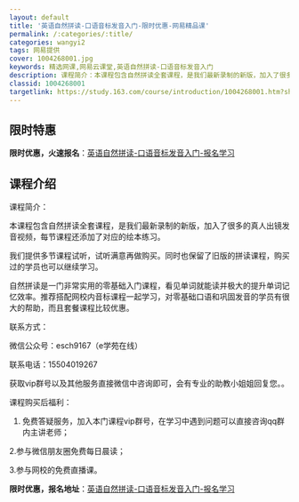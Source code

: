 ```yaml
---
layout: default
title: '英语自然拼读-口语音标发音入门-限时优惠-网易精品课'
permalink: /:categories/:title/
categories: wangyi2
tags: 网易提供
cover: 1004268001.jpg
keywords: 精选网课,网易云课堂,英语自然拼读-口语音标发音入门
description: 课程简介：本课程包含自然拼读全套课程，是我们最新录制的新版，加入了很多的真人出镜发音视频，每节课程还添加了对应的绘本练习
classid: 1004268001
targetlink: https://study.163.com/course/introduction/1004268001.htm?share=1&shareId=1025206652&utm_campaign=share&utm_medium=iphoneShare&utm_source=&utm_u=1025206652
---
```


## 限时特惠

**限时优惠，火速报名**：[英语自然拼读-口语音标发音入门-报名学习](https://study.163.com/course/introduction/1004268001.htm?share=1&shareId=1025206652&utm_campaign=share&utm_medium=iphoneShare&utm_source=&utm_u=1025206652)

## 课程介绍

课程简介：

本课程包含自然拼读全套课程，是我们最新录制的新版，加入了很多的真人出镜发音视频，每节课程还添加了对应的绘本练习。

我们提供多节课程试听，试听满意再做购买。同时也保留了旧版的拼读课程，购买过的学员也可以继续学习。



自然拼读是一门非常实用的零基础入门课程，看见单词就能读并极大的提升单词记忆效率。推荐搭配网校内音标课程一起学习，对零基础口语和巩固发音的学员有很大的帮助，而且套餐课程比较优惠。



联系方式：

微信公众号：esch9167（e学苑在线）

联系电话：15504019267

获取vip群号以及其他服务直接微信中咨询即可，会有专业的助教小姐姐回复您。。

课程购买后福利： 

1. 免费答疑服务，加入本门课程vip群号，在学习中遇到问题可以直接咨询qq群内主讲老师；

2.参与微信朋友圈免费每日晨读；

3.参与网校的免费直播课。

**限时优惠，报名地址**：[英语自然拼读-口语音标发音入门-报名学习](https://study.163.com/course/introduction/1004268001.htm?share=1&shareId=1025206652&utm_campaign=share&utm_medium=iphoneShare&utm_source=&utm_u=1025206652)


